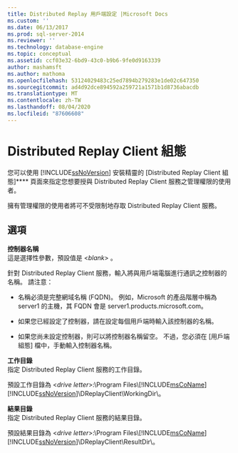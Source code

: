 ```yaml
---
title: Distributed Replay 用戶端設定 |Microsoft Docs
ms.custom: ''
ms.date: 06/13/2017
ms.prod: sql-server-2014
ms.reviewer: ''
ms.technology: database-engine
ms.topic: conceptual
ms.assetid: ccf03e32-6bd9-43c0-b9b6-9fe0d9163339
author: mashamsft
ms.author: mathoma
ms.openlocfilehash: 53124029483c25ed7894b279283e1de02c647350
ms.sourcegitcommit: ad4d92dce894592a259721a1571b1d8736abacdb
ms.translationtype: MT
ms.contentlocale: zh-TW
ms.lasthandoff: 08/04/2020
ms.locfileid: "87606608"
---
```

# <a name="distributed-replay-client-configuration"></a>Distributed Replay Client 組態
  您可以使用 [!INCLUDE[ssNoVersion](../../includes/ssnoversion-md.md)] 安裝精靈的 [Distributed Replay Client 組態]**** 頁面來指定您想要授與 Distributed Replay Client 服務之管理權限的使用者。  
  
 擁有管理權限的使用者將可不受限制地存取 Distributed Replay Client 服務。  
  
## <a name="options"></a>選項  
 **控制器名稱**  
 這是選擇性參數，預設值是 \<*blank*> 。  
  
 針對 Distributed Replay Client 服務，輸入將與用戶端電腦進行通訊之控制器的名稱。 請注意：  
  
-   名稱必須是完整網域名稱 (FQDN)。 例如，Microsoft 的產品階層中稱為 server1 的主機，其 FQDN 會是 server1.products.microsoft.com。  
  
-   如果您已經設定了控制器，請在設定每個用戶端時輸入該控制器的名稱。  
  
-   如果您尚未設定控制器，則可以將控制器名稱留空。 不過，您必須在 [用戶端組態]  檔中，手動輸入控制器名稱。  
  
 **工作目錄**  
 指定 Distributed Replay Client 服務的工作目錄。  
  
 預設工作目錄為 \<*drive letter*>:\Program Files\\[!INCLUDE[msCoName](../../includes/msconame-md.md)][!INCLUDE[ssNoVersion](../../includes/ssnoversion-md.md)]\DReplayClient\WorkingDir\\。  
  
 **結果目錄**  
 指定 Distributed Replay Client 服務的結果目錄。  
  
 預設結果目錄為 \<*drive letter*>:\Program Files\\[!INCLUDE[msCoName](../../includes/msconame-md.md)][!INCLUDE[ssNoVersion](../../includes/ssnoversion-md.md)]\DReplayClient\ResultDir\\。  
  
  
